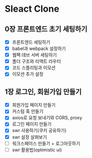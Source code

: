 # Sleact Clone

## 0장 프론트엔드 초기 세팅하기
- [x] 프론트엔드 세팅하기
- [x] babel과 webpack 설정하기
- [x] 웹팩 데브 서버 세팅하기
- [x] 폴더 구조와 리액트 라우터
- [x] 코드 스플리팅과 이모션
- [x] 이모션 추가 설정

## 1장 로그인, 회원가입 만들기
- [x] 회원가입 페이지 만들기
- [x] 커스텀 훅 만들기
- [x] axios로 요청 보내기와 CORS, proxy
- [x] 로그인 페이지 만들기
- [x] swr 사용하기(쿠키 공유하기)
- [x] swr 설정 살펴보기
- [ ] 워크스페이스 만들기 + 로그아웃하기
- [ ] swr 활용법(optimistic ui)